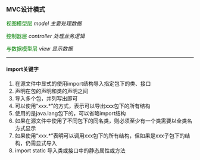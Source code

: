 ### MVC设计模式



<font color = green>视图模型层</font> *model 主要处理数据*



<font color = green>控制器层</font> *controller 处理业务逻辑*



<font color = green>与数据模型层</font> *view 显示数据*



<hr/>

#### import关键字

1. 在源文件中显式的使用import结构导入指定包下的类、接口
2. 声明在包的声明和类的声明之间
3. 导入多个包，并列写出即可
4. 可以使用“xxx.*”的方式，表示可以导出xxx包下的所有结构
5. 使用的是java.lang包下的，可以省略import结构
6. 如果在源文件中使用了不同包下的同名类，则必须至少有一个类需要以全类名方式显示
7. 如果使用“xxx.*”表明可以调用xxx包下的所有结构，但如果是xxx子包下的结构，仍需显式导入
8. import static   导入类或接口中的静态属性或方法